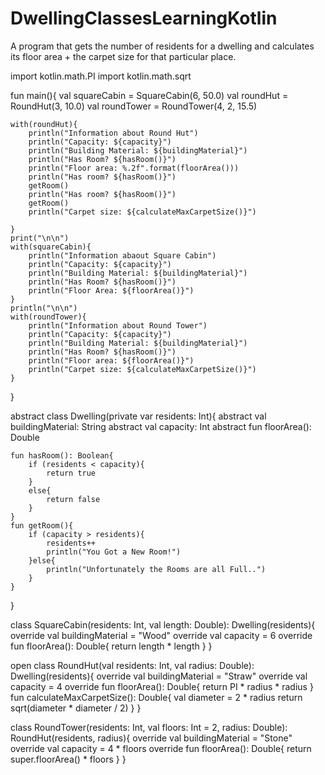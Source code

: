 # DwellingClassesLearningKotlin
A program that gets the number of residents for a dwelling and calculates its floor area + the carpet size for that particular place.







import kotlin.math.PI
import kotlin.math.sqrt

fun main(){
    val squareCabin = SquareCabin(6, 50.0)
    val roundHut = RoundHut(3, 10.0)
    val roundTower = RoundTower(4, 2, 15.5)
    
    with(roundHut){
        println("Information about Round Hut")
        println("Capacity: ${capacity}")
        println("Building Material: ${buildingMaterial}")
        println("Has Room? ${hasRoom()}")
        println("Floor area: %.2f".format(floorArea()))
        println("Has room? ${hasRoom()}")
        getRoom()
        println("Has room? ${hasRoom()}")
        getRoom()
        println("Carpet size: ${calculateMaxCarpetSize()}")

    }
    print("\n\n")
    with(squareCabin){
        println("Information abaout Square Cabin")
        println("Capacity: ${capacity}")
        println("Building Material: ${buildingMaterial}")
        println("Has Room? ${hasRoom()}")
        println("Floor Area: ${floorArea()}")
    }
    println("\n\n")
    with(roundTower){
        println("Information about Round Tower")
        println("Capacity: ${capacity}")
        println("Building Material: ${buildingMaterial}")
        println("Has Room? ${hasRoom()}")
        println("Floor area: ${floorArea()}")
		println("Carpet size: ${calculateMaxCarpetSize()}")
    }
}


abstract class Dwelling(private var residents: Int){
    abstract val buildingMaterial: String
    abstract val  capacity: Int
    abstract fun floorArea(): Double

    fun hasRoom(): Boolean{
    	if (residents < capacity){
    		return true
    	}
        else{
    		return false
		}
	}
    fun getRoom(){
        if (capacity > residents){
            residents++
            println("You Got a New Room!")
        }else{
            println("Unfortunately the Rooms are all Full..")
        }
    }
}
    
class SquareCabin(residents: Int, val length: Double): Dwelling(residents){
	override val buildingMaterial = "Wood"
	override val capacity = 6
    override fun floorArea(): Double{
        return length * length
    }
}

open class RoundHut(val residents: Int, val radius: Double): Dwelling(residents){
    override val buildingMaterial = "Straw"
    override val capacity = 4
    override fun floorArea(): Double{
        return PI * radius * radius
    }
    fun calculateMaxCarpetSize(): Double{
        val diameter = 2 * radius
        return sqrt(diameter * diameter / 2)
    }
}

class RoundTower(residents: Int,
                 val floors: Int = 2,
                 radius: Double): RoundHut(residents, radius){
    override val buildingMaterial = "Stone"
    override val capacity = 4 * floors
    override fun floorArea(): Double{
        return super.floorArea() * floors
    }
}
